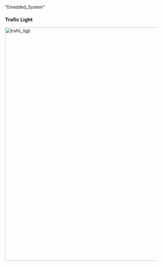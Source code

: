 "Emedded_System" 
<h3>Trafic Light</h3>
<img width="600" height="768" alt="trafic_ligjt" src="https://github.com/user-attachments/assets/90c7d0f8-ee24-44b4-a0bb-14c1a72dcaa5" />
